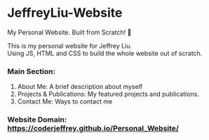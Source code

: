 # JeffreyLiu-Website
My Personal Website. Built from Scratch! 📑

This is my personal website for Jeffrey Liu.  
Using JS, HTML and CSS to build the whole website out of scratch.

### Main Section:
1. About Me: A brief description about myself
2. Projects & Publications: My featured projects and publications.
3. Contact Me: Ways to contact me

### Website Domain: https://coderjeffrey.github.io/Personal_Website/

